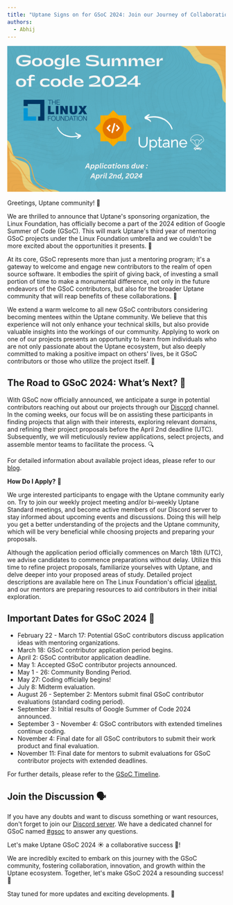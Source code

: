 ```yaml
---
title: "Uptane Signs on for GSoC 2024: Join our Journey of Collaboration and Growth! ☀️🚀"
authors:
  - Abhij
---
```


![](GSoC-Annoucement.png)

Greetings, Uptane community! 👋

We are thrilled to announce that Uptane's sponsoring organization, the Linux Foundation,  has officially become a part of the 2024 edition of Google Summer of Code (GSoC). This will mark Uptane's third year of mentoring GSoC projects under the Linux Foundation umbrella and we couldn't be more excited about the opportunities it presents. 🎉

At its core, GSoC represents more than just a mentoring program; it's a gateway to welcome and engage new contributors to the realm of open source software. It embodies the spirit of giving back, of investing a small portion of time to make a monumental difference, not only in the future endeavors of the GSoC contributors, but also for the broader Uptane community that will reap benefits of these collaborations. 🌟

We extend a warm welcome to all new GSoC contributors considering becoming mentees within the Uptane community. We believe that this experience will not only enhance your technical skills, but also provide valuable insights into the workings of our community. Applying to work on one of our projects presents an opportunity to learn from individuals who are not only passionate about the Uptane ecosystem, but also deeply committed to making a positive impact on others' lives, be it GSoC contributors or those who utilize the project itself. 🤝

## The Road to GSoC 2024: What’s Next? 🚀

With GSoC now officially announced, we anticipate a surge in potential contributors reaching out about our projects through our [Discord](https://discord.gg/SUNJ3gjm9j) channel. In the coming weeks, our focus will be on assisting these participants in finding projects that align with their interests, exploring relevant domains, and refining their project proposals before the April 2nd deadline (UTC). Subsequently, we will meticulously review applications, select projects, and assemble mentor teams to facilitate the process. 🔍

For detailed information about available project ideas, please refer to our [blog](https://uptane.org/blog/2024/01/12/callForIdeas).

**How Do I Apply?** 📝

We urge interested participants to engage with the Uptane community early on. Try to join our weekly project meeting and/or bi-weekly Uptane Standard meetings, and become active members of our Discord server to stay informed about upcoming events and discussions. Doing this will help you get a better understanding of the projects and the Uptane community, which will be very beneficial while choosing projects and preparing your proposals.

Although the application period officially commences on March 18th (UTC), we advise candidates to commence preparations without delay. Utilize this time to refine project proposals, familiarize yourselves with Uptane, and delve deeper into your proposed areas of study. Detailed project descriptions are available here on The Linux Foundation's official [idealist](https://wiki.linuxfoundation.org/gsoc/2024-gsoc-uptane), and our mentors are preparing resources to aid contributors in their initial exploration.

## Important Dates for GSoC 2024 📅

- February 22 - March 17: Potential GSoC contributors discuss application ideas with mentoring organizations.
- March 18: GSoC contributor application period begins.
- April 2: GSoC contributor application deadline.
- May 1: Accepted GSoC contributor projects announced.
- May 1 - 26: Community Bonding Period.
- May 27: Coding officially begins!
- July 8: Midterm evaluation.
- August 26 - September 2: Mentors submit final GSoC contributor evaluations (standard coding period).
- September 3: Initial results of Google Summer of Code 2024 announced.
- September 3 - November 4: GSoC contributors with extended timelines continue coding.
- November 4: Final date for all GSoC contributors to submit their work product and final evaluation.
- November 11: Final date for mentors to submit evaluations for GSoC contributor projects with extended deadlines.

For further details, please refer to the [GSoC Timeline](https://developers.google.com/open-source/gsoc/timeline).

## Join the Discussion 🗣️

If you have any doubts and want to discuss something or want resources, don't forget to join our [Discord server](https://discord.gg/SUNJ3gjm9j). We have a dedicated channel for GSoC named [#gsoc](https://discord.gg/jJrCAzTxtp) to answer any questions.

Let's make Uptane GSoC 2024 ☀️ a collaborative success 🚀!

We are incredibly excited to embark on this journey with the GSoC community, fostering collaboration, innovation, and growth within the Uptane ecosystem. Together, let's make GSoC 2024 a resounding success! 🌱

Stay tuned for more updates and exciting developments. 📣
